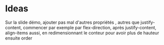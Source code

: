 # Ideas

Sur la slide démo, ajouter pas mal d'autres propriétés , autres que justify-content, commencer par exemple par flex-direction, après justify-content, align-items aussi, en redimensionnant le conteur pour avoir plus de hauteur ensuite order
